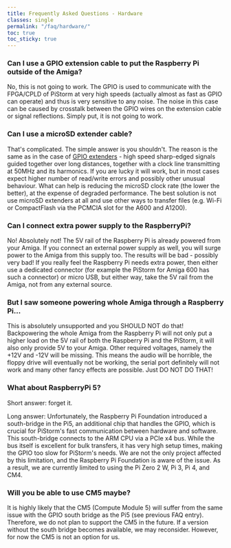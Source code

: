 ```yaml
---
title: Frequently Asked Questions - Hardware
classes: single
permalink: "/faq/hardware/"
toc: true
toc_sticky: true
---
```


### Can I use a GPIO extension cable to put the Raspberry Pi outside of the Amiga?

No, this is not going to work. The GPIO is used to communicate with the FPGA/CPLD of PiStorm at
very high speeds (actually almost as fast as GPIO can operate) and thus is very sensitive to any noise. The noise
in this case can be caused by crosstalk between the GPIO wires on the extension cable or signal reflections. 
Simply put, it is not going to work.

### Can I use a microSD extender cable?

That's complicated. The simple answer is you shouldn't. The reason is the same as in the case of [GPIO extenders](#can-i-use-gpio-extension-cable-to-put-raspberry-outside-of-amiga) - high speed sharp-edged signals guided together over long distances, together with a clock line transmitting at 50MHz and its harmonics. If you are 
lucky it will work, but in most cases expect higher number of read/write errors and possibly other unusual behaviour. 
What can  help is reducing the microSD clock rate (the lower the better), at the expense of degraded performance. The best solution 
is not use microSD extenders at all and use other ways to transfer files (e.g. Wi-Fi or CompactFlash via the PCMCIA slot for the A600 and A1200).

### Can I connect extra power supply to the RaspberryPi?

No! Absolutely not! The 5V rail of the Raspberry Pi is already powered from your Amiga. If you connect an external power
supply as well, you will surge power to the Amiga from this supply too. The results will be bad - possibly very bad! If you really feel
the Raspberry Pi needs extra power, then either use a dedicated connector (for example the PiStorm for Amiga 600 has such a connector) or micro USB, but
either way, take the 5V rail from the Amiga, not from any external source.

### But I saw someone powering whole Amiga through a Raspberry Pi...

This is absolutely unsupported and you SHOULD NOT do that! Backpowering the whole Amiga from the Raspberry Pi will not only
put a higher load on the 5V rail of both the Raspberry Pi and the PiStorm, it will also only provide 5V to your Amiga. 
Other required voltages, namely the +12V and -12V will be missing. This means the audio will be horrible, the floppy drive will eventually not be working, the serial port
definitely will not work and many other fancy effects are possible. Just DO NOT DO THAT!

### What about RaspberryPi 5?

Short answer: forget it.

Long answer: Unfortunately, the Raspberry Pi Foundation introduced a south-bridge in the Pi5, an additional chip that handles the GPIO, which is crucial for PiStorm's fast communication between hardware and software. This south-bridge connects to the ARM CPU via a PCIe x4 bus. While the bus itself is excellent for bulk transfers, it has very high setup times, making the GPIO too slow for PiStorm's needs. We are not the only project affected by this limitation, and the Raspberry Pi Foundation is aware of the issue. As a result, we are currently limited to using the Pi Zero 2 W, Pi 3, Pi 4, and CM4.

### Will you be able to use CM5 maybe?

It is highly likely that the CM5 (Compute Module 5) will suffer from the same issue with the GPIO south bridge as the Pi5 (see previous FAQ entry). Therefore, we do not plan to support the CM5 in the future. If a version without the south bridge becomes available, we may reconsider. However, for now the CM5 is not an option for us.
